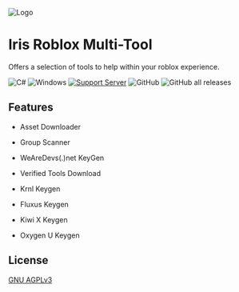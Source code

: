 ![Logo](https://cdn.discordapp.com/attachments/736799946203988040/953650814818349116/ForIris2White.png)

# Iris Roblox Multi-Tool

Offers a selection of tools to help within your roblox experience.

![C#](https://img.shields.io/badge/c%23-%23239120.svg?style=for-the-badge&logo=c-sharp&logoColor=white) ![Windows](https://img.shields.io/badge/Windows-0078D6?style=for-the-badge&logo=windows&logoColor=white) [![Support Server](https://img.shields.io/discord/477201632204161025.svg?label=Discord&logo=Discord&colorB=7289da&style=for-the-badge)](https://discord.gg/7mJaZC5) ![GitHub](https://img.shields.io/github/license/IrisV3rm/iOverlay?style=for-the-badge) ![GitHub all releases](https://img.shields.io/github/downloads/IrisV3rm/IrisRobloxMultiTool/total?style=for-the-badge)
## Features

- Asset Downloader
- Group Scanner
- WeAreDevs(.)net KeyGen
- Verified Tools Download

- Krnl Keygen
- Fluxus Keygen
- Kiwi X Keygen
- Oxygen U Keygen

## License

[GNU AGPLv3](https://choosealicense.com/licenses/agpl-3.0/)

